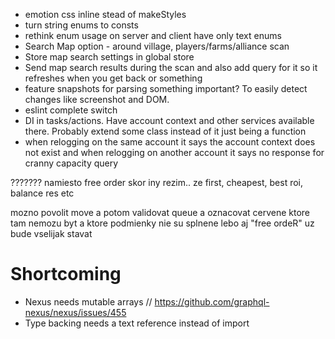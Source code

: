 * emotion css inline stead of makeStyles
* turn string enums to consts
* rethink enum usage on server and client have only text enums
* Search Map option - around village, players/farms/alliance scan
* Store map search settings in global store
* Send map search results during the scan and also add query for it
    so it refreshes when you get back or something
* feature snapshots for parsing something important? To easily detect changes
    like screenshot and DOM.
* eslint complete switch
* DI in tasks/actions. Have account context and other services available there. Probably extend some class instead of it just being a function
* when relogging on the same account it says the account context does not exist
    and when relogging on another account it says no response for cranny capacity query

???????
namiesto free order skor iny rezim.. ze first, cheapest, best roi, balance res etc

mozno povolit move a potom validovat queue a oznacovat cervene ktore tam nemozu byt a ktore podmienky nie su splnene lebo aj "free ordeR" uz bude vselijak stavat

# Shortcoming
* Nexus needs mutable arrays // https://github.com/graphql-nexus/nexus/issues/455
* Type backing needs a text reference instead of import
